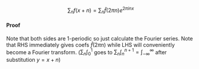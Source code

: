 $$\sum_nf(x+n)=\sum_n\hat f(2\pi n)e^{2\pi i n x}$$
#### Proof
Note that both sides are 1-periodic so just calculate the Fourier series. Note that RHS immediately gives coefs $\hat f(2\pi n)$ while LHS will conveniently become a Fourier transform. 
($\sum_n\int_0^1$ goes to $\sum_n\int_n^{n+1}=\int_{-\infty}^\infty$ after substitution $y=x+n$)